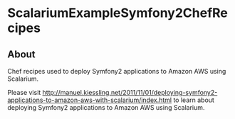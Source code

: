 # ScalariumExampleSymfony2ChefRecipes

## About

Chef recipes used to deploy Symfony2 applications to Amazon AWS using Scalarium.

Please visit http://manuel.kiessling.net/2011/11/01/deploying-symfony2-applications-to-amazon-aws-with-scalarium/index.html to learn about deploying Symfony2 applications to Amazon AWS using Scalarium.
